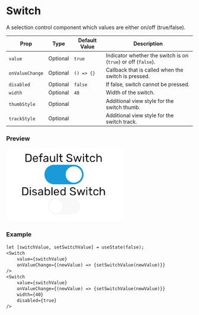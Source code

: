 # Switch

A selection control component which values are either on/off (true/false).

| Prop            | Type     | Default Value | Description                                                   |
| --------------- | -------- | ------------- | ------------------------------------------------------------- |
| `value`         | Optional | `true`        | Indicator whether the switch is on (`true`) or off (`false`). |
| `onValueChange` | Optional | `() => {}`    | Callback that is called when the switch is pressed.           |
| `disabled`      | Optional | `false`       | If false, switch cannot be pressed.                           |
| `width`         | Optional | `48`          | Width of the switch.                                          |
| `thumbStyle`    | Optional |               | Additional view style for the switch thumb.                   |
| `trackStyle`    | Optional |               | Additional view style for the switch track.                   |

### Preview

![switch_preview](../assets/switch_preview.png)

### Example

```tsx
let [switchValue, setSwitchValue] = useState(false);
<Switch
    value={switchValue}
    onValueChange={(newValue) => {setSwitchValue(newValue)}}
/>
<Switch
    value={switchValue}
    onValueChange={(newValue) => {setSwitchValue(newValue)}}
    width={40}
    disabled={true}
/>
```
